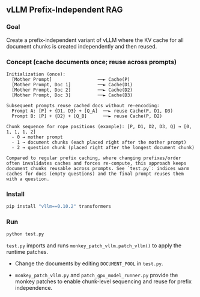 ## vLLM Prefix-Independent RAG

### Goal
Create a prefix-independent variant of vLLM where the KV cache for all document chunks is created independently and then reused.

### Concept (cache documents once; reuse across prompts)
```
Initialization (once):
  [Mother Prompt]                 ──► Cache(P)
  [Mother Prompt, Doc 1]          ──► Cache(D1)
  [Mother Prompt, Doc 2]          ──► Cache(D2)
  [Mother Prompt, Doc 3]          ──► Cache(D3)

Subsequent prompts reuse cached docs without re-encoding:
  Prompt A: [P] + {D1, D3} + [Q_A]  ──► reuse Cache(P, D1, D3)
  Prompt B: [P] + {D2} + [Q_B]      ──► reuse Cache(P, D2)

Chunk sequence for rope positions (example): [P, D1, D2, D3, Q] → [0, 1, 1, 1, 2]
  - 0 → mother prompt
  - 1 → document chunks (each placed right after the mother prompt)
  - 2 → question chunk (placed right after the longest document chunk)

Compared to regular prefix caching, where changing prefixes/order often invalidates caches and forces re-compute, this approach keeps document chunks reusable across prompts. See `test.py`: indices warm caches for docs (empty questions) and the final prompt reuses them with a question.
```

### Install
```bash
pip install "vllm==0.10.2" transformers
```

### Run
```bash
python test.py
```

`test.py` imports and runs `monkey_patch_vllm.patch_vllm()` to apply the runtime patches.

- Change the documents by editing `DOCUMENT_POOL` in `test.py`.

- `monkey_patch_vllm.py` and `patch_gpu_model_runner.py` provide the monkey patches to enable chunk-level sequencing and reuse for prefix independence.


